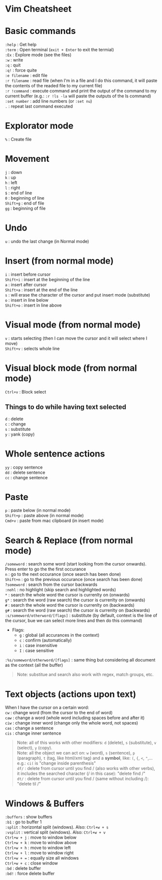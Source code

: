 # Vim Cheatsheet

# Basic commands
`:help` : Get help<br>
`:term` : Open terminal (`exit + Enter` to exit the termial)<br>
`:Ex` : Explore mode (see the files)<br>
`:w` : write<br>
`:q` : quit<br>
`:q!` : force quite<br>
`:e filename` : edit file<br>
`:r filename` : read file (when I'm in a file and I do this command, it will paste the contents of the readed file to my current file)<br>
`:r !command` : execute command and print the output of the command to my current buffer (e.g.: `:r !ls -la` will paste the outputs of the ls command)<br>
`:set number` : add line numbers (or `:set nu`)<br>
`.` : repeat last command executed

# Explorator mode
`%` : Create file<br>

# Movement
`j` : down<br>
`k` : up<br>
`h` : left<br>
`l` : right<br>
`$` : end of line<br>
`0` : beginning of line<br>
`Shift+g` : end of file<br>
`gg` : beginning of file<br>

# Undo
`u` : undo the last change (in Normal mode)<br>

# Insert (from normal mode)
`i` : insert before cursor<br>
`Shift+i` : insert at the beginning of the line<br>
`a` : insert after cursor<br>
`Shift+a` : insert at the end of the line<br>
`s` : will erase the character of the cursor and put insert mode (substitute)<br>
`o` : insert in line below<br>
`Shift+o` : insert in line above<br>

# Visual mode (from normal mode)
`v` : starts selecting (then I can move the cursor and it will select where I move)<br>
`Shift+v` : selects whole line<br>

# Visual block mode (from normal mode)
`Ctrl+v` : Block select<br>

## Things to do while having text selected
`d` : delete<br>
`c` : change<br>
`s` : substitute<br>
`y` : yank (copy)<br>

# Whole sentence actions
`yy` : copy sentence<br>
`dd` : delete sentence<br>
`cc` : change sentence<br>

# Paste
`p` : paste below (in normal mode)<br>
`Shift+p` : paste above (in normal mode)<br>
`Cmd+v` : paste from mac clipboard (in insert mode)<br>

# Search & Replace (from normal mode)
`/someword` : search some word (start looking from the cursor onwards). Press enter to go the the first occurance<br>
`n` : go to the next occurance (once search has been done)<br>
`Shift+n` : go to the previous occurance (once search has been done)<br>
`?someword` : search from the cursor backwards<br>
`:nohl` : no highlight (skip search and highlighted words)<br>
`*` : search the whole word the cursor is currenlty on (onwards)<br>
`g*` : search the word (raw search) the cursor is currenlty on (onwards)<br>
`#` : search the whole word the cursor is currenlty on (backwards)<br>
`g#` : search the word (raw search) the cursor is currenlty on (backwards)<br>
`:s/someword/otherword/[flags]` : substitute (by default, context is the line of the cursor, bue we can select more lines and then do this command)
* Flags:
  * `g` : global (all accurances in the context)
  * `c` : confirm (automatically)
  * `i` : case insensitive
  * `I` : case sensitive

`:%s/someword/otherword/[flags]` : same thing but considering all document as the context (all the buffer)<br>
> Note: substitue and search also work with regex, match groups, etc.

# Text objects (actions upon text)
When I have the cursor on a certain word:<br>
`cw` : change word (from the cursor to the end of word)<br>
`caw` : change a word (whole word including spaces before and after it)<br>
`ciw` : change inner word (change only the whole word, not spaces)<br>
`cas` : change a sentence<br>
`cis` : change inner sentence<br>
> Note: all of this works with other modifiers: `d` (delete), `s` (substitute), `v` (select), `y` (copy).<br>
> Note: all the object we can act on: `w` (word), `s` (sentence), `p` (paragraph), `t` (tag, like html/xml tag) and a **symbol**, like: `(`, `{`, `<`, `"`,... e.g.: `ci(` is "change inside parenthesis"<br>
`df/` : delete from cursor until you find / (also works with other verbs), it includes the searched character (/ in this case): "delete find /"<br>
`dt/` : delete from cursor until you find / (same without including /): "delete til /"<br>

# Windows & Buffers
`:buffers` : show buffers<br>
`:b1` : go to buffer 1<br>
`:split` : horizontal split (windows). Also: `Ctrl+w + s`<br>
`:vsplit` : vertical split (windows). Also: `Ctrl+w + v`<br>
`Ctrl+w + j` : move to window below<br>
`Ctrl+w + k` : move to window above<br>
`Ctrl+w + h` : move to window left<br>
`Ctrl+w + l` : move to window right<br>
`Ctrl+w + =` : equally size all windows<br>
`Ctrl+w + c` : close window<br>
`:bd` : delete buffer<br>
`:bd!` : force delete buffer<br>


